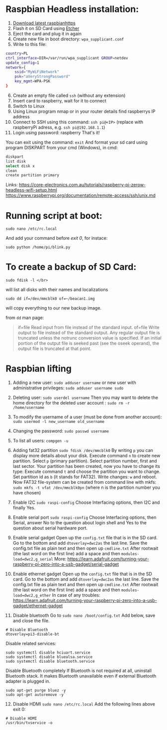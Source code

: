 # Raspbian Headless installation:

1. [Download latest raspbianhttps](://www.raspberrypi.org/downloads/)
2. Flash it on SD Card using [Etcher](https://www.balena.io/etcher/ (Windows))
3. Eject the card and plug it in again
4. Create new file in boot directory: `wpa_supplicant.conf`  
5. Write to this file:
```bash
country=PL
ctrl_interface=DIR=/var/run/wpa_supplicant GROUP=netdev
update_config=1
network={
	ssid="MyWiFiNetwork"
	psk="aVeryStrongPassword"
	key_mgmt=WPA-PSK
}
```
6. Create an empty file called `ssh` (without any extension)
7. Insert card to raspberry, wait for it to connect
8. Switch to Linux
9. Using Linux program nmap or in your router details find raspberrys IP address
10. Connect to SSH using this command:  `ssh pi@<IP>`
(replace <IP> with raspberryPi adress, e.g. `ssh pi@192.168.1.1`)
11. Login using password: raspberry
That's it!

You can exit using the command: `exit` 
And format your sd card using program DISKPART from your cmd (Windows), in cmd:
```bash
diskpart  
list disk  
select disk x  
clean  
create partition primary  
```
Links:
<https://core-electronics.com.au/tutorials/raspberry-pi-zerow-headless-wifi-setup.html>
<https://www.raspberrypi.org/documentation/remote-access/ssh/unix.md>


# Running script at boot:
```
sudo nano /etc/rc.local    
```
And add your command before *exit 0*, for instace:  
```
sudo python /home/pi/blink.py 
```

# To create a backup of SD Card:
```
sudo fdisk -l </br> 
```

will list all disks with their names and localizations  
```
sudo dd if=/dev/mmcblk0 of=~/beacan1.img
```
will copy everything to our new backup image.

from `dd` man page:
> if=file  Read input from file instead of the standard input.
> of=file  Write output to file instead of the standard output.  Any regular output file is truncated unless the notrunc conversion value is specified.  If an initial portion of the output file is seeked past (see the oseek operand), the output file is truncated at that point.

# Raspbian lifting

1. Adding a new user:
`sudo adduser username`
or new user with administrative privileges: `sudo adduser username sudo`

2. Deleting user:
`sudo userdel username`
Then you may want to delete the home directory for the deleted user account :
`sudo rm -r /home/username`

3. To modify the username of a user (must be done from another account):
`sudo usermod -l new_username old_username`

4. Changing the password:
`sudo passwd username`

5. To list all users:
`compgen -u`

6. Adding fat32 partition
`sudo fdisk /dev/mmcblk0`
By writing `p` you can display more details about your disk.
Execute command `n` to create new partition.
Select `p` (primary partition).
Select partition number, first and last sector.
Your partition has been created, now you have to change its type:
Execute command `t` and choose the partition you want to change.
Set partition id as `b` (it stands for FAT32).
Write changes: `w` and reboot.
Now FAT32 file-system can be created from command line with mkfs:
`sudo mkfs -t vfat /dev/mmcblk0pn` (where n is the partition number you have chosen) 

7. Enable I2C
`sudo raspi-config`
Choose Interfacing options, then I2C and finally Yes.

8. Enable serial port
`sudo raspi-config`
Choose Interfacing options, then Serial, answer No to the question about login shell and Yes to the question about serial hardware port.

9. Enable serial gadget
Open up the `config.txt` file that is in the SD card.
Go to the bottom and add `dtoverlay=dwc2as` the last line.
Save the config.txt file as plain text and then open up `cmdline.txt` After rootwait (the last word on the first line) add a space and then `modules-load=dwc2,g_serial`
More: https://learn.adafruit.com/turning-your-raspberry-pi-zero-into-a-usb-gadget/serial-gadget

10. Enable ethernet gadget
Open up the `config.txt` file that is in the SD card.
Go to the bottom and add `dtoverlay=dwc2as` the last line.
Save the config.txt file as plain text and then open up `cmdline.txt` After rootwait (the last word on the first line) add a space and then `modules-load=dwc2,g_ether`
In case of any troubles: https://learn.adafruit.com/turning-your-raspberry-pi-zero-into-a-usb-gadget/ethernet-gadget

11. Disable bluetooth
Go to `sudo nano /boot/config.txt`
Add below, save and close the file.
```
# Disable Bluetooth
dtoverlay=pi3-disable-bt
```
Disable related services:
```
sudo systemctl disable hciuart.service
sudo systemctl disable bluealsa.service
sudo systemctl disable bluetooth.service
```

Disable Bluetooth completely
If Bluetooth is not required at all, uninstall Bluetooth stack. It makes Bluetooth unavailable even if external Bluetooth adapter is plugged in.
```
sudo apt-get purge bluez -y
sudo apt-get autoremove -y`
```

12. Disable HDMI
`sudo nano /etc/rc.local`
Add the following lines above exit 0:
```
# Disable HDMI
/usr/bin/tvservice -o
```
